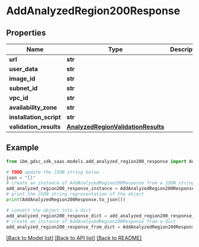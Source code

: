 # AddAnalyzedRegion200Response


## Properties

Name | Type | Description | Notes
------------ | ------------- | ------------- | -------------
**url** | **str** |  | [optional] 
**user_data** | **str** |  | [optional] 
**image_id** | **str** |  | [optional] 
**subnet_id** | **str** |  | [optional] 
**vpc_id** | **str** |  | [optional] 
**availability_zone** | **str** |  | [optional] 
**installation_script** | **str** |  | [optional] 
**validation_results** | [**AnalyzedRegionValidationResults**](AnalyzedRegionValidationResults.md) |  | [optional] 

## Example

```python
from ibm_gdsc_sdk_saas.models.add_analyzed_region200_response import AddAnalyzedRegion200Response

# TODO update the JSON string below
json = "{}"
# create an instance of AddAnalyzedRegion200Response from a JSON string
add_analyzed_region200_response_instance = AddAnalyzedRegion200Response.from_json(json)
# print the JSON string representation of the object
print(AddAnalyzedRegion200Response.to_json())

# convert the object into a dict
add_analyzed_region200_response_dict = add_analyzed_region200_response_instance.to_dict()
# create an instance of AddAnalyzedRegion200Response from a dict
add_analyzed_region200_response_from_dict = AddAnalyzedRegion200Response.from_dict(add_analyzed_region200_response_dict)
```
[[Back to Model list]](../README.md#documentation-for-models) [[Back to API list]](../README.md#documentation-for-api-endpoints) [[Back to README]](../README.md)


